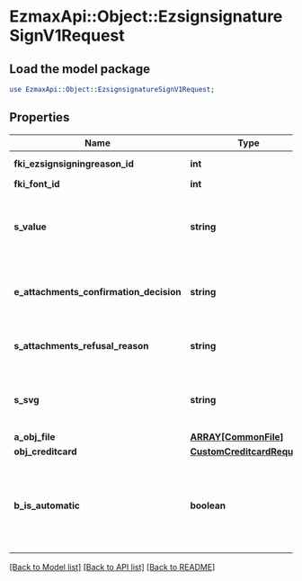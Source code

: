 # EzmaxApi::Object::EzsignsignatureSignV1Request

## Load the model package
```perl
use EzmaxApi::Object::EzsignsignatureSignV1Request;
```

## Properties
Name | Type | Description | Notes
------------ | ------------- | ------------- | -------------
**fki_ezsignsigningreason_id** | **int** | The unique ID of the Ezsignsigningreason | [optional] 
**fki_font_id** | **int** | The unique ID of the Font | [optional] 
**s_value** | **string** | The value required for the Ezsignsignature.  This can only be set if eEzsignsignatureType is **City**, **FieldText** or **FieldTextarea** | [optional] 
**e_attachments_confirmation_decision** | **string** | Whether the attachment are accepted or refused.  This can only be set if eEzsignsignatureType is **AttachmentsConfirmation** | [optional] 
**s_attachments_refusal_reason** | **string** | The reason of refused.  This can only be set if eEzsignsignatureType is **AttachmentsConfirmation** | [optional] 
**s_svg** | **string** | The SVG of the signature.  This can only be set if eEzsignsignatureType is **Signature**/**Initials** and **bIsAutomatic** is false | [optional] 
**a_obj_file** | [**ARRAY[CommonFile]**](CommonFile.md) |  | [optional] 
**obj_creditcard** | [**CustomCreditcardRequest**](CustomCreditcardRequest.md) |  | [optional] 
**b_is_automatic** | **boolean** | Indicates if the Ezsignsignature was part of an automatic process or not.  This can only be true if eEzsignsignatureType is **Acknowledgement**, **City**, **Signature**, **Initials** or **Stamp**.  | 

[[Back to Model list]](../README.md#documentation-for-models) [[Back to API list]](../README.md#documentation-for-api-endpoints) [[Back to README]](../README.md)


